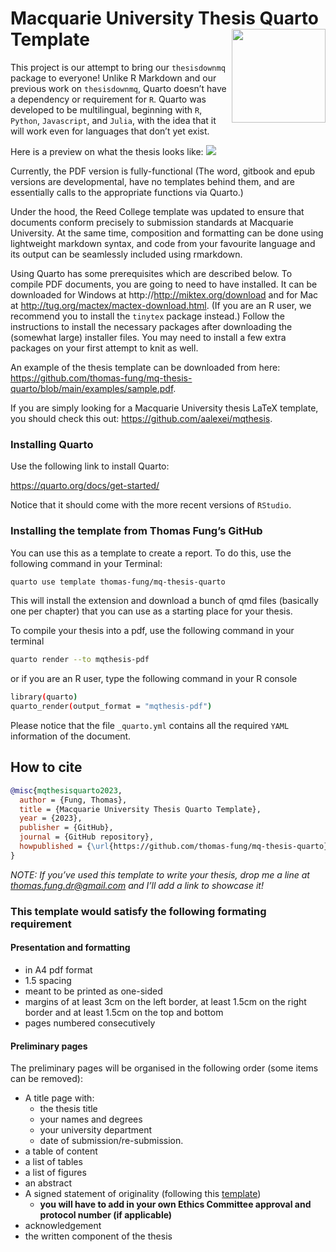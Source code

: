 
<!-- README.md is generated from README.qmd. Please edit that file -->

# Macquarie University Thesis Quarto Template <img src="https://user-images.githubusercontent.com/15133161/200966938-ba6f8413-fa77-4ccb-b16d-d7cf14926057.png" align ="right" alt="" width ="150"/>

This project is our attempt to bring our `thesisdownmq` package to
everyone! Unlike R Markdown and our previous work on `thesisdownmq`,
Quarto doesn’t have a dependency or requirement for `R`. Quarto was
developed to be multilingual, beginning with `R`, `Python`,
`Javascript`, and `Julia`, with the idea that it will work even for
languages that don’t yet exist.

Here is a preview on what the thesis looks like:
![](https://github.com/thomas-fung/mq-thesis-quarto/assets/15133161/a3572f0c-cffb-4e0d-9b22-dd8a1c22a7a7.png)

Currently, the PDF version is fully-functional (The word, gitbook and
epub versions are developmental, have no templates behind them, and are
essentially calls to the appropriate functions via Quarto.)

Under the hood, the Reed College template was updated to ensure that
documents conform precisely to submission standards at Macquarie
University. At the same time, composition and formatting can be done
using lightweight markdown syntax, and code from your favourite language
and its output can be seamlessly included using rmarkdown.

Using Quarto has some prerequisites which are described below. To
compile PDF documents, you are going to need to have installed. It can
be downloaded for Windows at http://http://miktex.org/download and for
Mac at http://tug.org/mactex/mactex-download.html. (If you are an R
user, we recommend you to install the `tinytex` package instead.) Follow
the instructions to install the necessary packages after downloading the
(somewhat large) installer files. You may need to install a few extra
packages on your first attempt to knit as well.

An example of the thesis template can be downloaded from here:
https://github.com/thomas-fung/mq-thesis-quarto/blob/main/examples/sample.pdf.

If you are simply looking for a Macquarie University thesis LaTeX
template, you should check this out:
https://github.com/aalexei/mqthesis.

### Installing Quarto

Use the following link to install Quarto:

https://quarto.org/docs/get-started/

Notice that it should come with the more recent versions of `RStudio`.

### Installing the template from Thomas Fung’s GitHub

You can use this as a template to create a report. To do this, use the
following command in your Terminal:

``` bash
quarto use template thomas-fung/mq-thesis-quarto
```

This will install the extension and download a bunch of qmd files
(basically one per chapter) that you can use as a starting place for
your thesis.

To compile your thesis into a pdf, use the following command in your
terminal

``` bash
quarto render --to mqthesis-pdf
```

or if you are an R user, type the following command in your R console

``` bash
library(quarto)
quarto_render(output_format = "mqthesis-pdf")
```

Please notice that the file `_quarto.yml` contains all the required
`YAML` information of the document.

## How to cite

``` bibtex
@misc{mqthesisquarto2023,
  author = {Fung, Thomas},
  title = {Macquarie University Thesis Quarto Template},
  year = {2023},
  publisher = {GitHub},
  journal = {GitHub repository},
  howpublished = {\url{https://github.com/thomas-fung/mq-thesis-quarto}}
}
```

*NOTE: If you’ve used this template to write your thesis, drop me a line
at thomas.fung.dr@gmail.com and I’ll add a link to showcase it!*

### This template would satisfy the following formating requirement

#### Presentation and formatting

- in A4 pdf format
- 1.5 spacing
- meant to be printed as one-sided
- margins of at least 3cm on the left border, at least 1.5cm on the
  right border and at least 1.5cm on the top and bottom
- pages numbered consecutively

#### Preliminary pages

The preliminary pages will be organised in the following order (some
items can be removed):

- A title page with:
  - the thesis title
  - your names and degrees
  - your university department
  - date of submission/re-submission.
- a table of content
- a list of tables
- a list of figures
- an abstract
- A signed statement of originality (following this
  [template](https://students.mq.edu.au/__data/assets/word_doc/0004/1141276/statement-of-originality-example.docx))
  - **you will have to add in your own Ethics Committee approval and
    protocol number (if applicable)**
- acknowledgement
- the written component of the thesis
